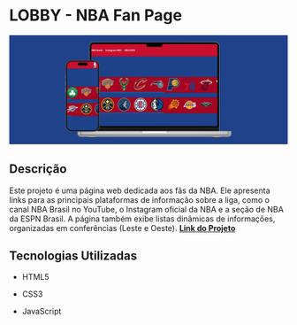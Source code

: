 # LOBBY - NBA Fan Page
![Desing da pagina](./assets/design-page.png)
## Descrição

Este projeto é uma página web dedicada aos fãs da NBA. Ele apresenta links para as principais plataformas de informação sobre a liga, como o canal NBA Brasil no YouTube, o Instagram oficial da NBA e a seção de NBA da ESPN Brasil. A página também exibe listas dinâmicas de informações, organizadas em conferências (Leste e Oeste). **[Link do Projeto](https://davirrocha.github.io/teams-NBA/)**

## Tecnologias Utilizadas

- HTML5

- CSS3

- JavaScript